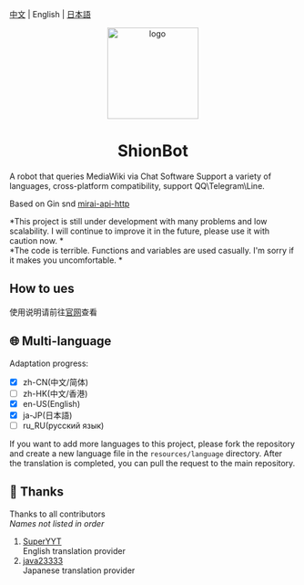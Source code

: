 [中文](https://github.com/nyancatda/ShionBot) | English | [日本語](README-ja-JP.md)
<div align="center">
   <img width="160" src="https://shionbot.xyz/img/logo.png" alt="logo">
   <h1>ShionBot</h1>
</div>
A robot that queries MediaWiki via Chat Software
Support a variety of languages, cross-platform compatibility, support QQ\Telegram\Line.

Based on Gin snd [mirai-api-http](https://github.com/project-mirai/mirai-api-http)

*This project is still under development with many problems and low scalability. I will continue to improve it in the future, please use it with caution now. *  
*The code is terrible. Functions and variables are used casually. I'm sorry if it makes you uncomfortable. *

## How to ues
使用说明请前往[官网](https://shionbot.xyz/)查看

## 🌐 Multi-language
Adaptation progress: 
- [x] zh-CN(中文/简体)
- [ ] zh-HK(中文/香港)
- [x] en-US(English)
- [x] ja-JP(日本語)
- [ ] ru_RU(русский язык)

If you want to add more languages to this project, please fork the repository and create a new language file in the `resources/language` directory. After the translation is completed, you can pull the request to the main repository. 

## 🎐 Thanks  
Thanks to all contributors  
*Names not listed in order*
1. [SuperYYT](https://github.com/SuperYYT)  
  English translation provider
2. [java23333](https://github.com/java23333)  
  Japanese translation provider

